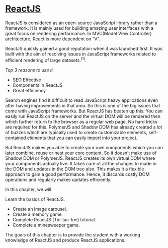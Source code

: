 # [ReactJS](https://reactjs.org/)

ReactJS is considered as an open-source JavaScript library rather than a framework. It is mainly used for building amazing user interfaces with a great focus on rendering performance. In MVC(Model View Controller) architecture, React is more dependent on “V”.<br />

ReactJS quickly gained a good reputation when it was launched first. It was built with the aim of resolving issues in JavaScript frameworks related to efficient rendering of large datasets.<sup>[1]</sup>.

*Top 3 reasons to use it*

* SEO Effective
* Components in ReactJS
* Great efficiency.

Search engines find it difficult to read JavaScript heavy applications even after having improvements in that area. So this is one of the big issues that come with JavaScript frameworks.
But ReactJS has beaten up this. You can easily run ReactJS on the server and the virtual DOM will be rendered then which further return to the browser as a regular web page. No hard tricks are required for this.
PolymerJS and Shadow DOM has already created a lot of buzzes which are typically used to create customizable elements, self-contained elements that you can easily import into your project.

But ReactJS makes you able to create your own components which you can later combine, reuse or nest your core content. So it doesn’t make use of Shadow DOM or PolymerJS.
ReactJS creates its own virtual DOM where your components actually live. It takes care of all the changes to made in the DOM and updates in the DOM tree also. This makes it a flexible approach to gain a good performance. Hence, it discards costly DOM operations and regularly makes updates efficiently.

In this chapter, we will

Learn the basics of ReactJS.
* Create an image carousel.
* Create a memory game.
* Complete ReactJS (Tic-tac-toe) tutorial.
* Complete a minesweeper game.

The goals of this chapter is to provide the student with a working knowledge of ReactJS and produce ReactJS applications.

